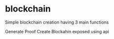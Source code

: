 # blockchain

Simple blockchain creation having 3 main functions

Generate Proof
Create Blockahin 
exposed using api 
